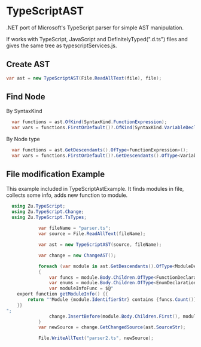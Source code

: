 # TypeScriptAST
.NET port of Microsoft's TypeScript parser for simple AST manipulation.

If works with TypeScript, JavaScript and DefinitelyTyped(".d.ts") files and gives the same tree as typescriptServices.js.

## Create AST
```csharp
var ast = new TypeScriptAST(File.ReadAllText(file), file);
```
## Find Node
By SyntaxKind
```csharp
  var functions = ast.OfKind(SyntaxKind.FunctionExpression);
  var vars = functions.FirstOrDefault()?.OfKind(SyntaxKind.VariableDeclaration);
```
By Node type
```csharp
  var functions = ast.GetDescendants().OfType<FunctionExpression>();
  var vars = functions.FirstOrDefault()?.GetDescendants().OfType<VariableDeclaration>();
```
## File modification Example

This example included in TypeScriptAstExample. It finds modules in file, collects some info, adds new function to module.

```csharp
  using Zu.TypeScript;
  using Zu.TypeScript.Change;
  using Zu.TypeScript.TsTypes;
  
            var fileName = "parser.ts";
            var source = File.ReadAllText(fileName);

            var ast = new TypeScriptAST(source, fileName);

            var change = new ChangeAST();

            foreach (var module in ast.GetDescendants().OfType<ModuleDeclaration>())
            {
                var funcs = module.Body.Children.OfType<FunctionDeclaration>().ToList();
                var enums = module.Body.Children.OfType<EnumDeclaration>();
                var moduleInfoFunc = $@"
    export function getModuleInfo() {{
        return ""Module {module.IdentifierStr} contains {funcs.Count()} functions ({funcs.Count(v => v.IdentifierStr.StartsWith("parse"))} starts with parse), {enums.Count()} enums ..."";
    }}
";
                change.InsertBefore(module.Body.Children.First(), moduleInfoFunc);
            }
            var newSource = change.GetChangedSource(ast.SourceStr);

            File.WriteAllText("parser2.ts", newSource);

```
